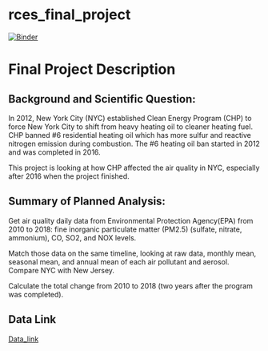 # rces_final_project
[![Binder](https://mybinder.org/badge_logo.svg)](https://mybinder.org/v2/gh/YuweiZJ/rces_final_project/HEAD?labpath=YuweiZJ.ipynb)

# Final Project Description
## Background and Scientific Question:
In 2012, New York City (NYC) established Clean Energy Program (CHP) to force New York City to shift from heavy heating oil to cleaner heating fuel. CHP banned #6 residential heating oil which has more sulfur and reactive nitrogen emission during combustion. The #6 heating oil ban started in 2012 and was completed in 2016. 
<br>

This project is looking at how CHP affected the air quality in NYC, especially after 2016 when the project finished. 

## Summary of Planned Analysis:

Get air quality daily data from Environmental Protection Agency(EPA) from 2010 to 2018: fine inorganic particulate matter (PM2.5) (sulfate, nitrate, ammonium), CO, SO2, and NOX levels. 

Match those data on the same timeline, looking at raw data, monthly mean, seasonal mean, and annual mean of each air pollutant and aerosol. Compare NYC with New Jersey. 

Calculate the total change from 2010 to 2018 (two years after the program was completed). 

## Data Link

[Data_link](https://aqs.epa.gov/aqsweb/documents/data_api.html)